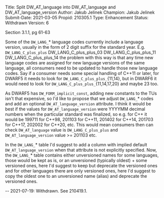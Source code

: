 Title:       Split DW_AT_language into DW_AT_language and DW_AT_language_version
Author:      Jakub Jelinek
Champion:    Jakub Jelinek
Submit-Date: 2021-03-05
Propid:      210305.1
Type:        Enhancement
Status:      Withdrawn
Version:     6

Section 3.1.1, pg 61-63

Some of the `DW_LANG_`* language codes currently include a language version, usually 
in the form of 2 digit suffix for the standard year.  E.g.
`DW_LANG_C_plus_plus`
DW_LANG_C_plus_plus_03
DW_LANG_C_plus_plus_11
DW_LANG_C_plus_plus_14
the problem with this way is that any time new language codes are assigned for new 
language versions of the same language, all consumers need to be updated to handle 
those new language codes.  Say if a consumer needs some special handling of C++11 
or later, for DWARF5 it needs to look for `DW_LANG_C_plus_plus_`{11,14}, but in DWARF6 
it would need to look for `DW_LANG_C_plus_plus_`{11,14,17,20} and maybe 23 too.

As DWARF5 has `DW_FORM_implicit_const`, adding new constants to the TUs isn't that 
expensive, so I'd like to propose that we adjust `DW_LANG_`* codes and add an 
optional `DW_AT_language_version` attribute.  I think it would be best if the values 
for `DW_AT_language_version` were YYYYMM decimal numbers when the particular standard 
was finalized, so e.g. for C++ it would be 199711 for C++98, 201103 for C++11, 
201402 for C++14, 201703 for C++17, 202002 for C++20, etc.  This would mean consumers
then can check `DW_AT_language` value is `DW_LANG_C_plus_plus` and `DW_AT_language_version`
value >= 201103 etc. 

In the `DW_LANG_`* table I'd suggest to add a column with implied default 
`DW_AT_language_version` when that attribute is not explicitly specified.
Now, the `DW_LANG_`* table contains either unversioned names for some languages, 
those would be kept as is, or an unversioned (typically oldest) + some versioned 
ones, here I'd suggest to keep but deprecate the versioned ones and for other languages
there are only versioned ones, here I'd suggest to copy the oldest one to an unversioned
name (alias) and deprecate the versioned ones.


--
2021-07-19:  Withdrawn.  See 210419.1.
